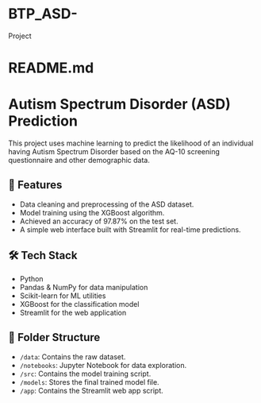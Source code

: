 # BTP_ASD-
Project
# README.md

# Autism Spectrum Disorder (ASD) Prediction

This project uses machine learning to predict the likelihood of an individual having Autism Spectrum Disorder based on the AQ-10 screening questionnaire and other demographic data.

## 🚀 Features
- Data cleaning and preprocessing of the ASD dataset.
- Model training using the XGBoost algorithm.
- Achieved an accuracy of 97.87% on the test set.
- A simple web interface built with Streamlit for real-time predictions.

## 🛠️ Tech Stack
- Python
- Pandas & NumPy for data manipulation
- Scikit-learn for ML utilities
- XGBoost for the classification model
- Streamlit for the web application

## 📂 Folder Structure
- `/data`: Contains the raw dataset.
- `/notebooks`: Jupyter Notebook for data exploration.
- `/src`: Contains the model training script.
- `/models`: Stores the final trained model file.
- `/app`: Contains the Streamlit web app script.
